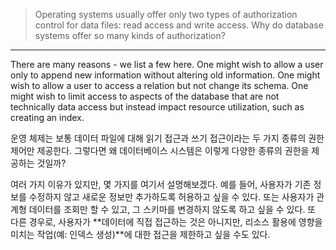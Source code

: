 > Operating systems usually offer only two types of authorization control for data
> files: read access and write access. Why do database systems offer so many kinds of 
> authorization? 

--------------------------------

There are many reasons - we list a few here. One might wish to allow
a user only to append new information without altering old information. 
One might wish to allow a user to access a relation but not change its schema.
One might wish to limit access to aspects of the database that are not technically
data access but instead impact resource utilization, such as creating an index. 


운영 체제는 보통 데이터 파일에 대해 읽기 접근과 쓰기 접근이라는 두 가지 종류의 권한 제어만 제공한다. 그렇다면 왜 데이터베이스 시스템은 이렇게 다양한 종류의 권한을 제공하는 것일까?

여러 가지 이유가 있지만, 몇 가지를 여기서 설명해보겠다. 예를 들어, 사용자가 기존 정보를 수정하지 않고 새로운 정보만 추가하도록 허용하고 싶을 수 있다. 또는 사용자가 관계형 데이터를 조회만 할 수 있고, 그 스키마를 변경하지 않도록 하고 싶을 수 있다. 또 다른 경우로, 사용자가 **데이터에 직접 접근하는 것은 아니지만, 리소스 활용에 영향을 미치는 작업(예: 인덱스 생성)**에 대한 접근을 제한하고 싶을 수도 있다.

